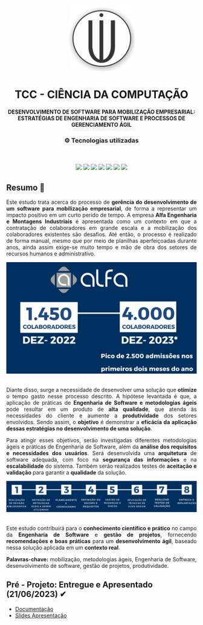 <div align="center">
<img src="https://github.com/Davi-Perdigao/Tcc_Mobilizacao/blob/main/Assets/Logo%20UIT.png" width="175px"> 
</div>
<h1 align="center">TCC - CIÊNCIA DA COMPUTAÇÃO</h1>
<h4 align="center">DESENVOLVIMENTO DE SOFTWARE PARA MOBILIZAÇÃO EMPRESARIAL: ESTRATÉGIAS DE ENGENHARIA DE SOFTWARE E PROCESSOS DE GERENCIAMENTO ÁGIL</h4>

<h3 align="center">
⚙️ Tecnologias utilizadas

<p>&nbsp;</p>
<img src="https://img.shields.io/badge/git-%23F05033.svg?style=for-the-badge&logo=git&logoColor=white"/>
<img src="https://img.shields.io/badge/typescript-%231572B6.svg?style=for-the-badge&logo=typescript&logoColor=white"/>
<img src="https://img.shields.io/badge/html5-%23E34F26.svg?style=for-the-badge&logo=html5&logoColor=white"/>
<img src="https://img.shields.io/badge/css3-%231572B6.svg?style=for-the-badge&logo=css3&logoColor=white"/>
<img src="https://img.shields.io/badge/angular-%23DD0031.svg?style=for-the-badge&logo=angular&logoColor=white">
<img src="https://img.shields.io/badge/spring-%236DB33F.svg?style=for-the-badge&logo=spring&logoColor=white"/>
<img src="https://img.shields.io/badge/php-%231572B6.svg?style=for-the-badge&logo=php&logoColor=white"/>
</h3>

## Resumo 📄
<div align="justify">

Este estudo trata acerca do processo de <strong>gerência do desenvolvimento de um software para mobilização empresarial</strong>, de forma a representar um impacto positivo em um curto perído de tempo. A empresa <strong>Alfa Engenharia e Montagens Industriais</strong> é apresentada como um contexto em que a contratação de colaboradores em grande escala e a mobilização dos colaboradores existentes são desafios. Até então, o processo é realizado de forma manual, mesmo que por meio de planilhas aperfeiçoadas durante anos, ainda assim exige-se muito tempo e mão de obra dos setores de recursos humanos e administrativo. <br/>

<div align="center">
<img src="https://github.com/Davi-Perdigao/Tcc_Mobilizacao/blob/main/Assets/Alfa%20Colaboradores.png" width="540px"> 
</div><br/>

Diante disso, surge a necessidade de desenvolver uma solução que <strong>otimize</strong> o tempo gasto nesse processo descrito. A hipótese levantada é que, a aplicação de práticas de <strong>Engenharia de Software e metodologias ágeis</strong> pode resultar em um produto de <strong>alta qualidade</strong>, que atenda às necessidades do cliente e aumente a <strong>produtividade</strong> dos setores envolvidos. Sendo assim, o <strong>objetivo</strong> é demonstrar a <strong>eficácia da aplicação dessas estratégias no desenvolvimento de uma solução</strong>.

Para atingir esses objetivos, serão investigadas diferentes metodologias ágeis e práticas de Engenharia de Software, além da <strong>análise dos requisitos e necessidades dos usuários</strong>. Será desenvolvida uma <strong>arquitetura</strong> de software adequada, com foco na <strong>segurança das informações</strong> e na <strong>escalabilidade</strong> do sistema. Também serão realizados testes de <strong>aceitação e validação</strong> para garantir a <strong>qualidade</strong> da solução. <br/>

<div align="center">
<img src="https://github.com/Davi-Perdigao/Tcc_Mobilizacao/blob/main/Assets/Metodologia.png" width="1050px"> 
</div><br/>

Este estudo contribuirá para o <strong>conhecimento científico e prático</strong> no campo da <strong>Engenharia de Software</strong> e <strong>gestão de projetos</strong>, fornecendo <strong>recomendações e boas práticas</strong> para um <strong>desenvolvimento ágil</strong>, baseado nessa solução aplicada em um <strong>contexto real</strong>.

<strong>Palavras-chave:</strong> mobilização, metodologias ágeis, Engenharia de Software, desenvolvimento de software, gestão de projetos, produtividade.
</div>

## Pré - Projeto: Entregue e Apresentado (21/06/2023) ✔

- [Documentação](https://github.com/Davi-Perdigao/Tcc_Mobilizacao/blob/main/Pr%C3%A9%20-%20Projeto/Pr%C3%A9%20Projeto%20-%20Documenta%C3%A7%C3%A3o.pdf)
- [Slides Apresentação](https://github.com/Davi-Perdigao/Tcc_Mobilizacao/blob/main/Pr%C3%A9%20-%20Projeto/Pr%C3%A9%20Projeto%20-%20Apresenta%C3%A7%C3%A3o.pdf)
